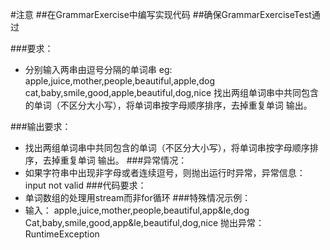 #注意
##在GrammarExercise中编写实现代码
##确保GrammarExerciseTest通过

###要求：
* 分别输入两串由逗号分隔的单词串
  eg:
  apple,juice,mother,people,beautiful,apple,dog
  cat,baby,smile,good,apple,beautiful,dog,nice
找出两组单词串中共同包含的单词（不区分大小写），将单词串按字母顺序排序，去掉重复单词
输出。

###输出要求：
* 找出两组单词串中共同包含的单词（不区分大小写），将单词串按字母顺序排序，去掉重复单词
输出。
###异常情况：
* 如果字符串中出现非字母或者连续逗号，则抛出运行时异常，异常信息：input not
valid
###代码要求：
* 单词数组的处理用stream而非for循环
###特殊情况示例：
* 输入：
  apple,juice,mother,people,beautiful,app&amp;le,dog
  Cat,baby,smile,good,app&amp;le,beautiful,dog,nice
  抛出异常：
  RuntimeException